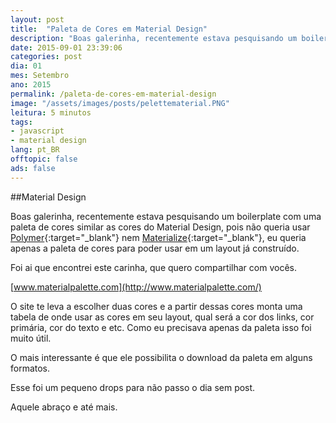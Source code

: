 ```yaml
---
layout: post
title:  "Paleta de Cores em Material Design"
description: "Boas galerinha, recentemente estava pesquisando um boilerplate com uma paleta de cores similar as cores do Material Design, pois não queria usar Polymer nem Materialize, eu queria apenas a paleta de cores para poder usar em um layout já construído. Foi ai que encontrei este carinha, que quero compartilhar com vocês."
date: 2015-09-01 23:39:06
categories: post 
dia: 01
mes: Setembro
ano: 2015
permalink: /paleta-de-cores-em-material-design
image: "/assets/images/posts/pelettematerial.PNG"
leitura: 5 minutos
tags:
- javascript
- material design
lang: pt_BR
offtopic: false
ads: false
---
```


##Material Design

Boas galerinha, recentemente estava pesquisando um boilerplate com uma paleta de cores similar as cores do Material Design, pois 
não queria usar [Polymer](https://www.polymer-project.org/1.0/){:target="_blank"} nem [Materialize](http://materializecss.com/){:target="_blank"}, 
eu queria apenas a paleta de cores para poder usar em um layout já construído.

Foi ai que encontrei este carinha, que quero compartilhar com vocês.

[www.materialpalette.com](http://www.materialpalette.com/)

O site te leva a escolher duas cores e a partir dessas cores monta uma tabela de onde usar as cores em seu layout, qual será a cor 
dos links, cor primária, cor do texto e etc. Como eu precisava apenas da paleta isso foi muito útil.

O mais interessante é que ele possibilita o download da paleta em alguns formatos.

Esse foi um pequeno drops para não passo o dia sem post.

Aquele abraço e até mais.